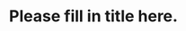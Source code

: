 ---
title: "Please fill in title here."
date:
description: "Please fill in description here."
categories: humans-of-medicine
layout: humans-of-medicine
---